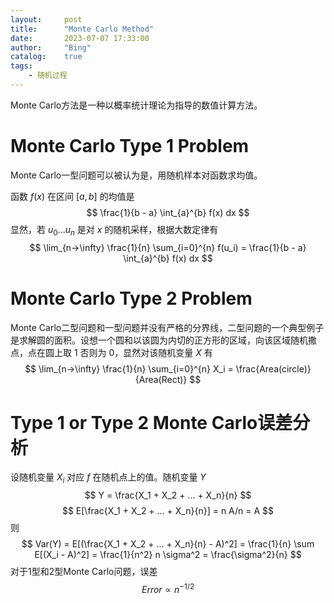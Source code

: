 ```yaml
---
layout:     post
title:      "Monte Carlo Method"
date:       2023-07-07 17:33:00
author:     "Bing"
catalog:    true
tags:
    - 随机过程
---
```


Monte Carlo方法是一种以概率统计理论为指导的数值计算方法。

# Monte Carlo Type 1 Problem
Monte Carlo一型问题可以被认为是，用随机样本对函数求均值。

函数 $f(x)$ 在区间 $[a, b]$ 的均值是
$$
    \frac{1}{b - a} \int_{a}^{b} f(x) dx
$$
显然，若 $u_0...u_n$ 是对 $x$ 的随机采样，根据大数定律有
$$
    \lim_{n->\infty} \frac{1}{n} \sum_{i=0}^{n} f(u_i) = \frac{1}{b - a} \int_{a}^{b} f(x) dx
$$

# Monte Carlo Type 2 Problem
Monte Carlo二型问题和一型问题并没有严格的分界线，二型问题的一个典型例子是求解圆的面积。设想一个圆和以该圆为内切的正方形的区域，向该区域随机撒点，点在圆上取 $1$ 否则为 $0$，显然对该随机变量 $X$ 有
$$
    \lim_{n->\infty} \frac{1}{n} \sum_{i=0}^{n} X_i = \frac{Area(circle)}{Area(Rect)}
$$

# Type 1 or Type 2 Monte Carlo误差分析
设随机变量 $X_i$ 对应 $f$ 在随机点上的值。随机变量 $Y$
$$
    Y = \frac{X_1 + X_2 + ... + X_n}{n}
$$
$$
    E[\frac{X_1 + X_2 + ... + X_n}{n}] = n A/n = A
$$
则
$$
    Var(Y) = E[(\frac{X_1 + X_2 + ... + X_n}{n} - A)^2] = \frac{1}{n} \sum E[(X_i - A)^2] = \frac{1}{n^2} n \sigma^2 = \frac{\sigma^2}{n}
$$
对于1型和2型Monte Carlo问题，误差
$$
    Error \propto n^{-1/2}
$$